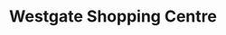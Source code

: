---
title: "Westgate Shopping Centre"
url: /gloucester/westgate-shopping-centre/
shop: Allgemein
---